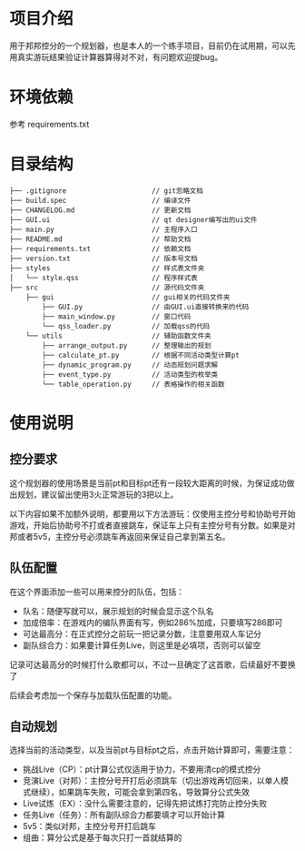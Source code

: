 # 项目介绍

用于邦邦控分的一个规划器，也是本人的一个练手项目，目前仍在试用期，可以先用真实游玩结果验证计算器算得对不对，有问题欢迎提bug。
 
# 环境依赖

参考 requirements.txt
 
# 目录结构
    ├── .gitignore                     // git忽略文档
    ├── build.spec                     // 编译文件
    ├── CHANGELOG.md                   // 更新文档
    ├── GUI.ui                         // qt designer编写出的ui文件
    ├── main.py                        // 主程序入口
    ├── README.md                      // 帮助文档
    ├── requirements.txt               // 依赖文档
    ├── version.txt                    // 版本号文档
    ├── styles                         // 样式表文件夹
    │   └── style.qss                  // 程序样式表
    ├── src                            // 源代码文件夹
        ├── gui                        // gui相关的代码文件夹
            ├── GUI.py                 // 由GUI.ui直接转换来的代码
            ├── main_window.py         // 窗口代码
            └── qss_loader.py          // 加载qss的代码
        └── utils                      // 辅助函数文件夹
            ├── arrange_output.py      // 整理输出的规划
            ├── calculate_pt.py        // 根据不同活动类型计算pt
            ├── dynamic_program.py     // 动态规划问题求解
            ├── event_type.py          // 活动类型的枚举类
            └── table_operation.py     // 表格操作的相关函数
 
# 使用说明

## 控分要求

这个规划器的使用场景是当前pt和目标pt还有一段较大距离的时候，为保证成功做出规划，建议留出使用3火正常游玩的3把以上。

以下内容如果不加额外说明，都要用以下方法游玩：仅使用主控分号和协助号开始游戏，开始后协助号不打或者直接跳车，保证车上只有主控分号有分数。如果是对邦或者5v5，主控分号必须跳车再返回来保证自己拿到第五名。

## 队伍配置

在这个界面添加一些可以用来控分的队伍，包括：

- 队名：随便写就可以，展示规划的时候会显示这个队名
- 加成倍率：在游戏内的编队界面有写，例如286%加成，只要填写286即可
- 可达最高分：在正式控分之前玩一把记录分数，注意要用双人车记分
- 副队综合力：如果要计算任务Live，则这里是必填项，否则可以留空

记录可达最高分的时候打什么歌都可以，不过一旦确定了这首歌，后续最好不要换了

后续会考虑加一个保存与加载队伍配置的功能。

## 自动规划

选择当前的活动类型，以及当前pt与目标pt之后，点击开始计算即可，需要注意：

- 挑战Live（CP）：pt计算公式仅适用于协力，不要用清cp的模式控分
- 竞演Live（对邦）：主控分号开打后必须跳车（切出游戏再切回来，以单人模式继续），如果跳车失败，可能会拿到第四名，导致算分公式失效
- Live试炼（EX）：没什么需要注意的，记得先把试炼打完防止控分失败
- 任务Live（任务）：所有副队综合力都要填才可以开始计算
- 5v5：类似对邦，主控分号开打后跳车
- 组曲：算分公式是基于每次只打一首就结算的
